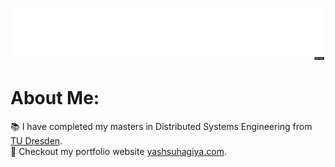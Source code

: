 <p align="center">
  <img src="./assets/name2.gif" title="Hey!">
</p>

# About Me: 
📚 I have completed my masters in Distributed Systems Engineering from [TU Dresden](https://tu-dresden.de/).<br> 👯 Checkout my portfolio website [yashsuhagiya.com](https://yashsuhagiya.com).
